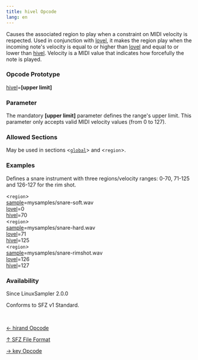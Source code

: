 ```yaml
---
title: hivel Opcode
lang: en
---
```

Causes the associated region to play when a constraint on MIDI velocity is respected.
Used in conjunction with [lovel](lovel), it makes the region play when the
incoming note's velocity is equal to or higher than [lovel](lovel) and equal
to or lower than [hivel](hivel).
Velocity is a MIDI value that indicates how forcefully the note is played.

### Opcode Prototype

[hivel](hivel)=**[upper limit]**

### Parameter

The mandatory **[upper limit]** parameter defines the range's upper limit.
This parameter only accepts valid MIDI velocity values (from 0 to 127).

### Allowed Sections

May be used in sections <[`global`](../section/global)> and <`region`>.

### Examples

Defines a snare instrument with three regions/velocity ranges: 0-70, 71-125 and
126-127 for the rim shot.

<`region`><br>
[sample](sample)=mysamples/snare-soft.wav<br>
[lovel](lovel)=0<br>
[hivel](hivel)=70<br>
<`region`><br>
[sample](sample)=mysamples/snare-hard.wav<br>
[lovel](lovel)=71<br>
[hivel](hivel)=125<br>
<`region`><br>
[sample](sample)=mysamples/snare-rimshot.wav<br>
[lovel](lovel)=126<br>
[hivel](hivel)=127<br>

### Availability

Since LinuxSampler 2.0.0

Conforms to SFZ v1 Standard.

<br>
<link rel="stylesheet" href="/linuxsampler/style.css">
<div>
    <div id="r" class="child-div"><p><a href="hirand">← hirand Opcode</a></p></div>
    <div id="c" class="child-div"><p><a href="..">↑ SFZ File Format</a></p></div>
    <div id="l" class="child-div"><p><a href="key">→ key Opcode</a></p></div>
</div>

